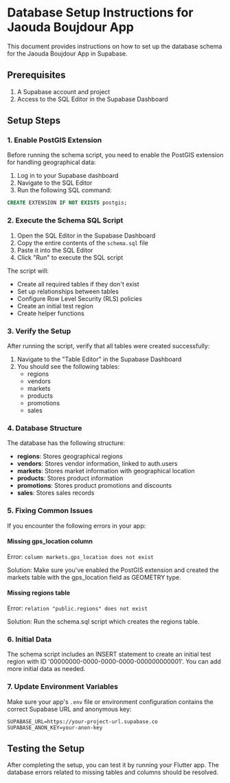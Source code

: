 # Database Setup Instructions for Jaouda Boujdour App

This document provides instructions on how to set up the database schema for the Jaouda Boujdour App in Supabase.

## Prerequisites

1. A Supabase account and project
2. Access to the SQL Editor in the Supabase Dashboard

## Setup Steps

### 1. Enable PostGIS Extension

Before running the schema script, you need to enable the PostGIS extension for handling geographical data:

1. Log in to your Supabase dashboard
2. Navigate to the SQL Editor
3. Run the following SQL command:

```sql
CREATE EXTENSION IF NOT EXISTS postgis;
```

### 2. Execute the Schema SQL Script

1. Open the SQL Editor in the Supabase Dashboard
2. Copy the entire contents of the `schema.sql` file
3. Paste it into the SQL Editor
4. Click "Run" to execute the SQL script

The script will:
- Create all required tables if they don't exist
- Set up relationships between tables
- Configure Row Level Security (RLS) policies
- Create an initial test region
- Create helper functions

### 3. Verify the Setup

After running the script, verify that all tables were created successfully:

1. Navigate to the "Table Editor" in the Supabase Dashboard
2. You should see the following tables:
   - regions
   - vendors
   - markets
   - products
   - promotions
   - sales

### 4. Database Structure

The database has the following structure:

- **regions**: Stores geographical regions
- **vendors**: Stores vendor information, linked to auth.users
- **markets**: Stores market information with geographical location
- **products**: Stores product information
- **promotions**: Stores product promotions and discounts
- **sales**: Stores sales records

### 5. Fixing Common Issues

If you encounter the following errors in your app:

#### Missing gps_location column

Error: `column markets.gps_location does not exist`

Solution: Make sure you've enabled the PostGIS extension and created the markets table with the gps_location field as GEOMETRY type.

#### Missing regions table

Error: `relation "public.regions" does not exist`

Solution: Run the schema.sql script which creates the regions table.

### 6. Initial Data

The schema script includes an INSERT statement to create an initial test region with ID '00000000-0000-0000-0000-000000000001'. You can add more initial data as needed.

### 7. Update Environment Variables

Make sure your app's `.env` file or environment configuration contains the correct Supabase URL and anonymous key:

```
SUPABASE_URL=https://your-project-url.supabase.co
SUPABASE_ANON_KEY=your-anon-key
```

## Testing the Setup

After completing the setup, you can test it by running your Flutter app. The database errors related to missing tables and columns should be resolved. 
